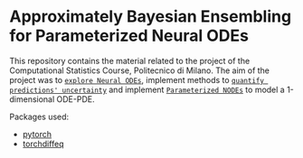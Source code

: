 # Approximately Bayesian Ensembling for Parameterized Neural ODEs

This repository contains the material related to the project of the Computational Statistics Course, Politecnico di Milano.
The aim of the project was to [`explore Neural ODEs`](1_Spiral_ODE), implement methods to  [`quantify predictions' uncertainty`](2_ABE) and implement [`Parameterized NODEs`](3_Parameterized_ODEPDE) to model a 1-dimensional ODE-PDE.

Packages used: 
- [pytorch](https://github.com/pytorch/pytorch/)
- [torchdiffeq](https://github.com/rtqichen/torchdiffeq)

